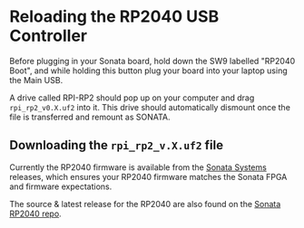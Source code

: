 # Reloading the RP2040 USB Controller

Before plugging in your Sonata board, hold down the SW9 labelled "RP2040 Boot", and while holding this button plug your board into your laptop using the Main USB.

A drive called RPI-RP2 should pop up on your computer and drag `rpi_rp2_v0.X.uf2` into it.
This drive should automatically dismount once the file is transferred and remount as SONATA.

## Downloading the `rpi_rp2_v.X.uf2` file

Currently the RP2040 firmware is available from the [Sonata Systems](https://github.com/lowRISC/sonata-system/releases) releases, which ensures your RP2040 firmware matches the Sonata FPGA and firmware expectations.

The source & latest release for the RP2040 are also found on the [Sonata RP2040 repo](https://github.com/newaetech/sonata-rp2040/releases).
